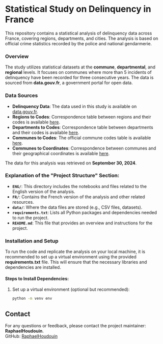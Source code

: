 # Statistical Study on Delinquency in France

This repository contains a statistical analysis of delinquency data across France, covering regions, departments, and cities. The analysis is based on official crime statistics recorded by the police and national gendarmerie.

### Overview
The study utilizes statistical datasets at the **commune**, **departmental**, and **regional** levels. It focuses on communes where more than 5 incidents of delinquency have been recorded for three consecutive years. The data is sourced from **data.gouv.fr**, a government portal for open data.

### Data Sources
- **Delinquency Data**: The data used in this study is available on [data.gouv.fr](https://www.data.gouv.fr/fr/datasets/bases-statistiques-communale-departementale-et-regionale-de-la-delinquance-enregistree-par-la-police-et-la-gendarmerie-nationales/#/resources).
- **Regions to Codes**: Correspondence table between regions and their codes is available [here](https://public.opendatasoft.com/explore/dataset/anciennes-nouvelles-regions/table/?flg=fr-fr).
- **Departments to Codes**: Correspondence table between departments and their codes is available [here](https://public.opendatasoft.com/explore/dataset/georef-france-departement/export/?disjunctive.reg_name&disjunctive.dep_name&sort=year).
- **Communes to Codes**: The official commune codes table is available [here](https://www.data.gouv.fr/fr/datasets/code-officiel-geographique-cog/).
- **Communes to Coordinates**: Correspondence between communes and their geographical coordinates is available [here](https://www.data.gouv.fr/fr/datasets/villes-de-france/#/resources).

The data for this analysis was retrieved on **September 30, 2024**.

### **Explanation of the "Project Structure" Section:**
- **`ENG/`**: This directory includes the notebooks and files related to the English version of the analysis.
- **`FR/`**: Contains the French version of the analysis and other related resources.
- **`data/`**: Where the data files are stored (e.g., CSV files, datasets).
- **`requirements.txt`**: Lists all Python packages and dependencies needed to run the project.
- **`README.md`**: This file that provides an overview and instructions for the project.

### Installation and Setup
To run the code and replicate the analysis on your local machine, it is recommended to set up a virtual environment using the provided **requirements.txt** file. This will ensure that the necessary libraries and dependencies are installed.

#### Steps to Install Dependencies:
1. Set up a virtual environment (optional but recommended):
   ```bash
   python -m venv env
   
## Contact

For any questions or feedback, please contact the project maintainer: **RaphaelHoudouin**.  
GitHub: [RaphaelHoudouin](https://github.com/RaphaelHoudouin)
